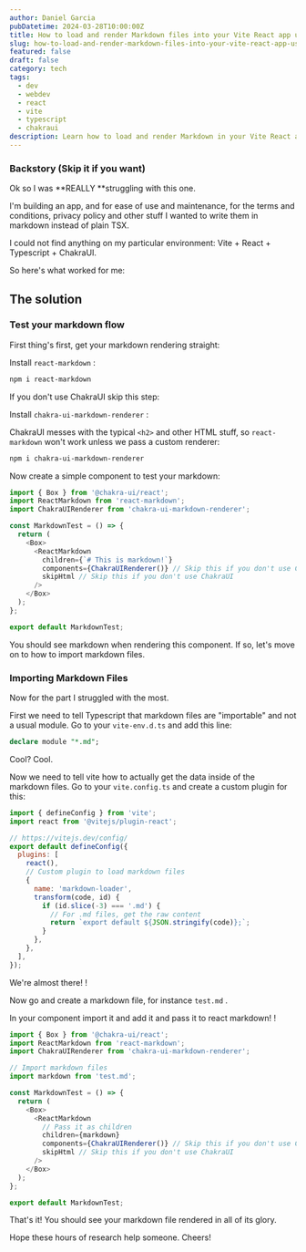 ```yaml
---
author: Daniel Garcia
pubDatetime: 2024-03-28T10:00:00Z
title: How to load and render Markdown files into your Vite React app using Typescript
slug: how-to-load-and-render-markdown-files-into-your-vite-react-app-using-typescript
featured: false
draft: false
category: tech
tags:
  - dev
  - webdev
  - react
  - vite
  - typescript
  - chakraui
description: Learn how to load and render Markdown in your Vite React app using Typescript.
---
```


### Backstory (Skip it if you want)

Ok so I was **REALLY **struggling with this one.

I'm building an app, and for ease of use and maintenance, for the terms and conditions, privacy policy and other stuff I wanted to write them in markdown instead of plain TSX\.

I could not find anything on my particular environment: Vite \+ React \+ Typescript \+ ChakraUI\.

So here's what worked for me:

## The solution

### Test your markdown flow

First thing's first, get your markdown rendering straight:

Install `react-markdown` :

```bash
npm i react-markdown
```

If you don't use ChakraUI skip this step:

Install `chakra-ui-markdown-renderer` :

ChakraUI messes with the typical `<h2>` and other HTML stuff, so `react-markdown` won't work unless we pass a custom renderer:

```bash
npm i chakra-ui-markdown-renderer
```

Now create a simple component to test your markdown:

```javascript
import { Box } from '@chakra-ui/react';
import ReactMarkdown from 'react-markdown';
import ChakraUIRenderer from 'chakra-ui-markdown-renderer';

const MarkdownTest = () => {
  return (
    <Box>
      <ReactMarkdown
        children={`# This is markdown!`}
        components={ChakraUIRenderer()} // Skip this if you don't use ChakraUI
        skipHtml // Skip this if you don't use ChakraUI
      />
    </Box>
  );
};

export default MarkdownTest;
```

You should see markdown when rendering this component\. If so, let's move on to how to import markdown files\.

### Importing Markdown Files

Now for the part I struggled with the most\.

First we need to tell Typescript that markdown files are "importable" and not a usual module\. Go to your `vite-env.d.ts` and add this line:

```sql
declare module "*.md";
```

Cool? Cool\.

Now we need to tell vite how to actually get the data inside of the markdown files\. Go to your `vite.config.ts` and create a custom plugin for this:

```javascript
import { defineConfig } from 'vite';
import react from '@vitejs/plugin-react';

// https://vitejs.dev/config/
export default defineConfig({
  plugins: [
    react(),
    // Custom plugin to load markdown files
    {
      name: 'markdown-loader',
      transform(code, id) {
        if (id.slice(-3) === '.md') {
          // For .md files, get the raw content
          return `export default ${JSON.stringify(code)};`;
        }
      },
    },
  ],
});
```

We're almost there\! \!

Now go and create a markdown file, for instance `test.md` \.

In your component import it and add it and pass it to react markdown\! \!

```javascript
import { Box } from '@chakra-ui/react';
import ReactMarkdown from 'react-markdown';
import ChakraUIRenderer from 'chakra-ui-markdown-renderer';

// Import markdown files
import markdown from 'test.md';

const MarkdownTest = () => {
  return (
    <Box>
      <ReactMarkdown
        // Pass it as children
        children={markdown}
        components={ChakraUIRenderer()} // Skip this if you don't use ChakraUI
        skipHtml // Skip this if you don't use ChakraUI
      />
    </Box>
  );
};

export default MarkdownTest;
```

That's it\! You should see your markdown file rendered in all of its glory\.

Hope these hours of research help someone\. Cheers\!
